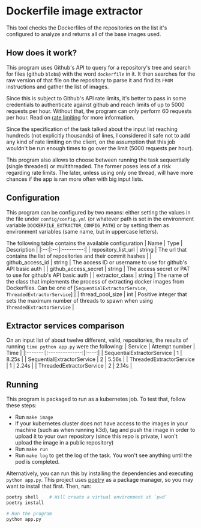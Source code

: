 # Dockerfile image extractor
This tool checks the Dockerfiles of the repositories on the list it's configured to analyze and returns all of the base images used.

## How does it work?
This program uses Github's API to query for a repository's tree and search for files (github `blob`s) with the word `dockerfile` in it.
It then searches for the raw version of that file on the repository to parse it and find its `FROM` instructions and gather the list of images.

Since this is subject to Github's API rate limits, it's better to pass in some credentials to authenticate against github and reach limits of up to 5000 requests per hour. Without that, the program can only perform 60 requests per hour. Read on [rate limiting](https://docs.github.com/en/rest/overview/resources-in-the-rest-api#requests-from-personal-accounts) for more information.

Since the specification of the task talked about the input list reaching hundreds (not explicitly thousands) of lines, I considered it safe not to add any kind of rate limiting on the client, on the assumption that this job wouldn't be run enough times to go over the limit (5000 requests per hour).

This program also allows to choose between running the task sequentially (single threaded) or multithreaded. The former poses less of a risk regarding rate limits. The later, unless using only one thread, will have more chances if the app is ran more often with big input lists.

## Configuration
This program can be configured by two means: either setting the values in the file under `config/config.yml` (or whatever path is set in the environment variable `DOCKERFILE_EXTRACTOR_CONFIG_PATH`) or by setting them as environment variables (same name, but in uppercase letters).

The following table contains the available configuration
| Name | Type | Description |
|:--:|:--:|:---------:|
| repository_list_url | string | The url that contains the list of repositories and their commit hashes |
| github_access_id | string | The access ID or username to use for github's API basic auth |
| github_access_secret | string | The access secret or PAT to use for github's API basic auth |
| extractor_class | string | The name of the class that implements the process of extracting docker images from Dockerfiles. Can be one of [`SequentialExtractorService`, `ThreadedExtractorService`]   |
| thread_pool_size | int | Positive integer that sets the maximum number of threads to spawn when using `ThreadedExtractorService` |

## Extractor services comparison
On an input list of about twelve different, valid, repositories, the results of running `time python app.py` were the following:
| Service | Attempt number | Time |
|:-------:|:--------------:|:----:|
| SequentialExtractorService | 1 | 8.25s |
| SequentialExtractorService | 2 | 5.56s |
| ThreadedExtractorService | 1 | 2.24s |
| ThreadedExtractorService | 2 | 2.14s |


## Running
This program is packaged to run as a kubernetes job. To test that, follow these steps:
- Run `make image`
- If your kubernetes cluster does not have access to the images in your machine (such as when running k3d), tag and push the image in order to upload it to your own repository (since this repo is private, I won't upload the image in a public repository)
- Run `make run`
- Run `make log` to get the log of the task. You won't see anything until the pod is completed.

Alternatively, you can run this by installing the dependencies and executing `python app.py`. This project uses [poetry](https://python-poetry.org/) as a package manager, so you may want to install that first. Then, run:

```bash
poetry shell    # Will create a virtual environment at `pwd`
poetry install

# Run the program
python app.py
```
